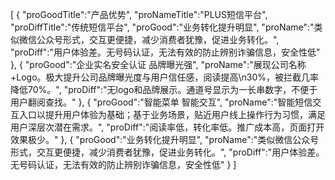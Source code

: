[
	{
		"proGoodTitle":"产品优势",
		"proNameTitle":"PLUS短信平台",
		"proDiffTitle":"传统短信平台",
		"proGood":"业务转化提升明显",
		"proName":"类似微信公众号形式，交互更便捷，减少消费者犹豫，促进业务转化。",
		"proDiff":"用户体验差。无号码认证，无法有效的防止辨别诈骗信息，安全性低"
	},
	{
		"proGood":"企业实名安全认证  品牌曝光强",
		"proName":"展现公司名称 +Logo。极大提升公司品牌曝光度与用户信任感，阅读提高\n30%，被拦截几率降低70%。",
		"proDiff":"无logo和品牌展示。通道号显示为一长串数字，不便于用户翻阅查找。"
	},
	{
		"proGood":"智能菜单  智能交互",
		"proName":"智能短信交互入口以提升用户体验为基础；基于业务场景，贴近用户线上操作行为习惯，满足用户深层次潜在需求。",
		"proDiff":"阅读率低，转化率低。推广成本高，页面打开效果极少。"
	},
	{
		"proGood":"业务转化提升明显",
		"proName":"类似微信公众号形式，交互更便捷，减少消费者犹豫，促进业务转化。",
		"proDiff":"用户体验差。无号码认证，无法有效的防止辨别诈骗信息，安全性低"
	}
]